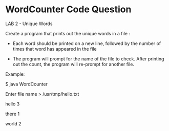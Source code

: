 # WordCounter Code Question

LAB 2 - Unique Words

Create a program that prints out the unique words in a file :
- Each word should be printed on a new line, followed by the number of times that 
word has appeared in the file 

- The program will prompt for the name of the file to check. After printing out the 
count, the program will re-prompt for another file. 

Example: 

$ java WordCounter

Enter file name > /usr/tmp/hello.txt

hello 3

there 1

world 2
